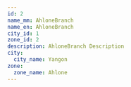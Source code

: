 ```yaml
---
id: 2
name_mm: AhloneBranch
name_en: AhloneBranch
city_id: 1
zone_id: 2
description: AhloneBranch Description
city:
  city_name: Yangon
zone:
  zone_name: Ahlone
---
```

